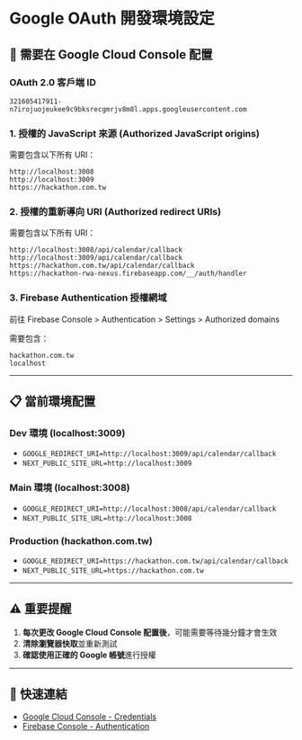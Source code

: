 # Google OAuth 開發環境設定

## 🔧 需要在 Google Cloud Console 配置

### OAuth 2.0 客戶端 ID
```
321605417911-n7irojuojeukee9c9bksrecgmrjv8m8l.apps.googleusercontent.com
```

### 1. 授權的 JavaScript 來源 (Authorized JavaScript origins)
需要包含以下所有 URI：

```
http://localhost:3008
http://localhost:3009
https://hackathon.com.tw
```

### 2. 授權的重新導向 URI (Authorized redirect URIs)
需要包含以下所有 URI：

```
http://localhost:3008/api/calendar/callback
http://localhost:3009/api/calendar/callback
https://hackathon.com.tw/api/calendar/callback
https://hackathon-rwa-nexus.firebaseapp.com/__/auth/handler
```

### 3. Firebase Authentication 授權網域
前往 Firebase Console > Authentication > Settings > Authorized domains

需要包含：
```
hackathon.com.tw
localhost
```

---

## 📋 當前環境配置

### Dev 環境 (localhost:3009)
- `GOOGLE_REDIRECT_URI=http://localhost:3009/api/calendar/callback`
- `NEXT_PUBLIC_SITE_URL=http://localhost:3009`

### Main 環境 (localhost:3008)
- `GOOGLE_REDIRECT_URI=http://localhost:3008/api/calendar/callback`
- `NEXT_PUBLIC_SITE_URL=http://localhost:3008`

### Production (hackathon.com.tw)
- `GOOGLE_REDIRECT_URI=https://hackathon.com.tw/api/calendar/callback`
- `NEXT_PUBLIC_SITE_URL=https://hackathon.com.tw`

---

## ⚠️ 重要提醒

1. **每次更改 Google Cloud Console 配置後**，可能需要等待幾分鐘才會生效
2. **清除瀏覽器快取**並重新測試
3. **確認使用正確的 Google 帳號**進行授權

---

## 🔗 快速連結

- [Google Cloud Console - Credentials](https://console.cloud.google.com/apis/credentials)
- [Firebase Console - Authentication](https://console.firebase.google.com/project/hackathon-rwa-nexus/authentication/settings)

